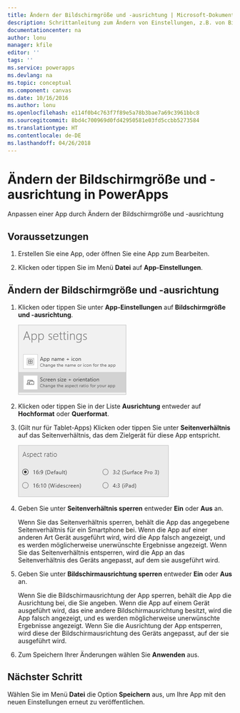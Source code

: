 ```yaml
---
title: Ändern der Bildschirmgröße und -ausrichtung | Microsoft-Dokumentation
description: Schrittanleitung zum Ändern von Einstellungen, z.B. von Bildschirmgröße und -ausrichtung
documentationcenter: na
author: lonu
manager: kfile
editor: ''
tags: ''
ms.service: powerapps
ms.devlang: na
ms.topic: conceptual
ms.component: canvas
ms.date: 10/16/2016
ms.author: lonu
ms.openlocfilehash: e114f0b4c763f7f89e5a78b3bae7a69c3961bbc8
ms.sourcegitcommit: 8bd4c700969d0fd42950581e03fd5ccbb5273584
ms.translationtype: HT
ms.contentlocale: de-DE
ms.lasthandoff: 04/26/2018
---
```

# <a name="change-screen-size-and-orientation-in-powerapps"></a>Ändern der Bildschirmgröße und -ausrichtung in PowerApps
Anpassen einer App durch Ändern der Bildschirmgröße und -ausrichtung

## <a name="prerequisites"></a>Voraussetzungen
1. Erstellen Sie eine App, oder öffnen Sie eine App zum Bearbeiten.

2. Klicken oder tippen Sie im Menü **Datei** auf **App-Einstellungen**.

## <a name="change-screen-size-and-orientation"></a>Ändern der Bildschirmgröße und -ausrichtung
1. Klicken oder tippen Sie unter **App-Einstellungen** auf **Bildschirmgröße und -ausrichtung**.

    ![Option zum Ändern der Bildschirmgröße und -ausrichtung einer App](./media/set-aspect-ratio-portrait-landscape/size-orientation.png)

2. Klicken oder tippen Sie in der Liste **Ausrichtung** entweder auf **Hochformat** oder **Querformat**.

3. (Gilt nur für Tablet-Apps) Klicken oder tippen Sie unter **Seitenverhältnis** auf das Seitenverhältnis, das dem Zielgerät für diese App entspricht.

    ![Ändern des Seitenverhältnisses einer Tablet-App](./media/set-aspect-ratio-portrait-landscape/aspect-tablet.png)

4. Geben Sie unter **Seitenverhältnis sperren** entweder **Ein** oder **Aus** an.

    Wenn Sie das Seitenverhältnis sperren, behält die App das angegebene Seitenverhältnis für ein Smartphone bei. Wenn die App auf einer anderen Art Gerät ausgeführt wird, wird die App falsch angezeigt, und es werden möglicherweise unerwünschte Ergebnisse angezeigt. Wenn Sie das Seitenverhältnis entsperren, wird die App an das Seitenverhältnis des Geräts angepasst, auf dem sie ausgeführt wird.

5. Geben Sie unter **Bildschirmausrichtung sperren** entweder **Ein** oder **Aus** an.

    Wenn Sie die Bildschirmausrichtung der App sperren, behält die App die Ausrichtung bei, die Sie angeben. Wenn die App auf einem Gerät ausgeführt wird, das eine andere Bildschirmausrichtung besitzt, wird die App falsch angezeigt, und es werden möglicherweise unerwünschte Ergebnisse angezeigt. Wenn Sie die Ausrichtung der App entsperren, wird diese der Bildschirmausrichtung des Geräts angepasst, auf der sie ausgeführt wird.

6. Zum Speichern Ihrer Änderungen wählen Sie **Anwenden** aus.

## <a name="next-step"></a>Nächster Schritt
Wählen Sie im Menü **Datei** die Option **Speichern** aus, um Ihre App mit den neuen Einstellungen erneut zu veröffentlichen.
